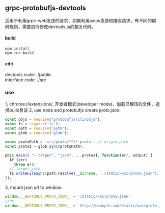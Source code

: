 
## grpc-protobufjs-devtools

适用于利用grpc-web发送的请求，如果利用axios发送和接收请求，有不同的编码规则，需要自行修改devtools.js的相关代码。

#### build
```
npm install
npm run build
```

#### edit
devtools code: ./public  
interface code: ./src  

### use
1, chrome://extensions/, 开发者模式(developer mode)，加载已解压的文件，选择build目录
2, use node and protobufjs create proto.json.
``` javascript
const pbjs = require("protobufjs/cli/pbjs");
const fs = require('fs');
const path = require('path');
const glob = require('glob');

const protoPath = 'src/proto/**/*.proto'; // origin path
const protos = glob.sync(protoPath);

pbjs.main([ "--target", "json", ...protos], function(err, output) {
  if (err)
    throw err;
  // target path
  fs.writeFileSync(path.resolve(__dirname, './static/xxx/proto.json'), output);
});
``` 
3, mount json url to window.
``` javascript
window.__DEVTOOLS_PROTO_JSON__ = '/static/xxx/proto.json'
//or
window.__DEVTOOLS_PROTO_JSON__ = 'http://example.com/static/xxx/proto.json'
```
